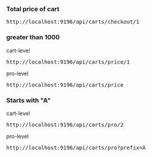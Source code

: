 ### Total price of cart
<pre>http://localhost:9196/api/carts/checkout/1</pre>

### greater than 1000
cart-level
<pre>http://localhost:9196/api/carts/price/1</pre>
pro-level <br>
<pre>http://localhost:9196/api/carts/price</pre>

### Starts with "A"
cart-level
<pre>http://localhost:9196/api/carts/pro/2</pre>
pro-level
<pre>http://localhost:9196/api/carts/pro?prefix=A</pre>

